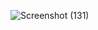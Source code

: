 ![Screenshot (131)](https://github.com/arjun-chand/PRODIGY_WD_02/assets/124900252/ac7cd701-3842-4057-a77a-604f801ef7ee)
